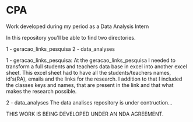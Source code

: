 # CPA
Work developed during my period as a Data Analysis Intern

In this repository you'll be able to find two directories.

1 - geracao_links_pesquisa
2 - data_analyses

1 - geracao_links_pesquisa:
    At the geracao_links_pesquisa I needed to transform a full students and teachers data base in excel into another excel sheet.
    This excel sheet had to have all the students/teachers names, id's(RA), emails and the links for the research. 
    I addition to that I included the classes keys and names, that are present in the link and that what makes the research possible.

2 - data_analyses
    The data analises repository is under contruction...


THIS WORK IS BEING DEVELOPED UNDER AN NDA AGREEMENT.
